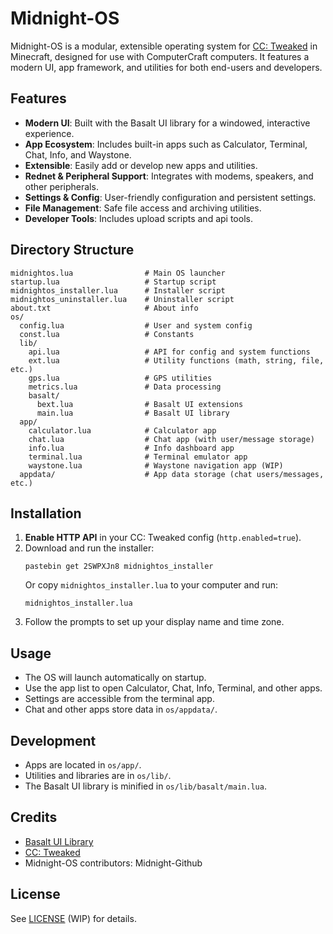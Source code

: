 # Midnight-OS

Midnight-OS is a modular, extensible operating system for [CC: Tweaked](https://tweaked.cc/) in Minecraft, designed for use with ComputerCraft computers. It features a modern UI, app framework, and utilities for both end-users and developers.

## Features

- **Modern UI**: Built with the Basalt UI library for a windowed, interactive experience.
- **App Ecosystem**: Includes built-in apps such as Calculator, Terminal, Chat, Info, and Waystone.
- **Extensible**: Easily add or develop new apps and utilities.
- **Rednet & Peripheral Support**: Integrates with modems, speakers, and other peripherals.
- **Settings & Config**: User-friendly configuration and persistent settings.
- **File Management**: Safe file access and archiving utilities.
- **Developer Tools**: Includes upload scripts and api tools.

## Directory Structure

```
midnightos.lua                # Main OS launcher
startup.lua                   # Startup script
midnightos_installer.lua      # Installer script
midnightos_uninstaller.lua    # Uninstaller script
about.txt                     # About info
os/
  config.lua                  # User and system config
  const.lua                   # Constants
  lib/
    api.lua                   # API for config and system functions
    ext.lua                   # Utility functions (math, string, file, etc.)
    gps.lua                   # GPS utilities
    metrics.lua               # Data processing
    basalt/
      bext.lua                # Basalt UI extensions
      main.lua                # Basalt UI library
  app/
    calculator.lua            # Calculator app
    chat.lua                  # Chat app (with user/message storage)
    info.lua                  # Info dashboard app
    terminal.lua              # Terminal emulator app
    waystone.lua              # Waystone navigation app (WIP)
  appdata/                    # App data storage (chat users/messages, etc.)
```

## Installation

1. **Enable HTTP API** in your CC: Tweaked config (`http.enabled=true`).
2. Download and run the installer:
   ```
   pastebin get 2SWPXJn8 midnightos_installer
   ```
   Or copy `midnightos_installer.lua` to your computer and run:
   ```
   midnightos_installer.lua
   ```
3. Follow the prompts to set up your display name and time zone.

## Usage

- The OS will launch automatically on startup.
- Use the app list to open Calculator, Chat, Info, Terminal, and other apps.
- Settings are accessible from the terminal app.
- Chat and other apps store data in `os/appdata/`.

## Development

- Apps are located in `os/app/`.
- Utilities and libraries are in `os/lib/`.
- The Basalt UI library is minified in `os/lib/basalt/main.lua`.

## Credits

- [Basalt UI Library](https://github.com/Pyroxenium/Basalt2)
- [CC: Tweaked](https://tweaked.cc/)
- Midnight-OS contributors: Midnight-Github

## License

See [LICENSE](LICENSE) (WIP) for details.
